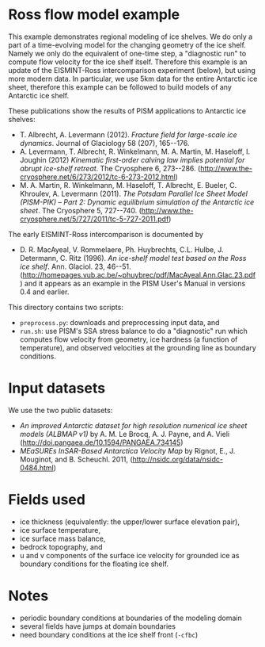 Ross flow model example
=================

This example demonstrates regional modeling of ice shelves.  We do only a part of a time-evolving model for the changing geometry of the ice shelf.  Namely we only do the equivalent of one-time step, a "diagnostic run" to compute flow velocity for the ice shelf itself.  Therefore this example is an update of the EISMINT-Ross intercomparison experiment (below), but using more modern data.  In particular, we use 5km data for the entire Antarctic ice sheet, therefore this example can be followed to build models of any Antarctic ice shelf.

These publications show the results of PISM applications to Antarctic ice shelves:
* T. Albrecht, A. Levermann (2012).  *Fracture field for large-scale ice dynamics*.  Journal of Glaciology 58 (207), 165--176.
* A. Levermann, T. Albrecht, R. Winkelmann, M. A. Martin, M. Haseloff, I. Joughin (2012) *Kinematic first-order calving law implies potential for abrupt ice-shelf retreat*.  The Cryosphere 6, 273--286. (http://www.the-cryosphere.net/6/273/2012/tc-6-273-2012.html)
* M. A. Martin, R. Winkelmann, M. Haseloff, T. Albrecht, E. Bueler, C. Khroulev, A. Levermann (2011).  *The Potsdam Parallel Ice Sheet Model (PISM-PIK) – Part 2: Dynamic equilibrium simulation of the Antarctic ice sheet*. The Cryosphere 5, 727--740. (http://www.the-cryosphere.net/5/727/2011/tc-5-727-2011.pdf)

The early EISMINT-Ross intercomparison is documented by
* D. R. MacAyeal, V. Rommelaere, Ph. Huybrechts, C.L. Hulbe, J. Determann, C. Ritz (1996). *An ice-shelf model test based on the Ross ice shelf*.  Ann. Glaciol. 23, 46--51. (http://homepages.vub.ac.be/~phuybrec/pdf/MacAyeal.Ann.Glac.23.pdf)
and it appears as an example in the PISM User's Manual in versions 0.4 and earlier.

This directory contains two scripts:
* `preprocess.py`: downloads and preprocessing input data, and
* `run.sh`: use PISM's SSA stress balance to do a "diagnostic" run which computes flow velocity from geometry, ice hardness (a function of temperature), and observed velocities at the grounding line as boundary conditions.

Input datasets
==========

We use the two public datasets:
* *An improved Antarctic dataset for high resolution numerical ice sheet models (ALBMAP v1)*  by A. M. Le Brocq, A. J. Payne, and A. Vieli (http://doi.pangaea.de/10.1594/PANGAEA.734145)
* *MEaSUREs InSAR-Based Antarctica Velocity Map*  by Rignot, E., J. Mouginot, and B. Scheuchl. 2011, (http://nsidc.org/data/nsidc-0484.html)

Fields used
========

* ice thickness (equivalently: the upper/lower surface elevation pair),
* ice surface temperature,
* ice surface mass balance,
* bedrock topography, and
* u and v components of the surface ice velocity for grounded ice as boundary conditions for the floating ice shelf.

Notes
====

* periodic boundary conditions at boundaries of the modeling domain
* several fields have jumps at domain boundaries
* need boundary conditions at the ice shelf front (`-cfbc`)







